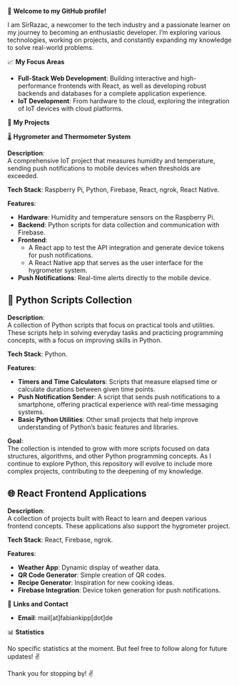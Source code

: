 👋 **Welcome to my GitHub profile!**

I am SirRazac, a newcomer to the tech industry and a passionate learner on my journey to becoming an enthusiastic developer. I’m exploring various technologies, working on projects, and constantly expanding my knowledge to solve real-world problems.

📈 **My Focus Areas**

- **Full-Stack Web Development**: Building interactive and high-performance frontends with React, as well as developing robust backends and databases for a complete application experience.
- **IoT Development**: From hardware to the cloud, exploring the integration of IoT devices with cloud platforms.

📁 **My Projects**

🌡️ **Hygrometer and Thermometer System**

**Description**:  
A comprehensive IoT project that measures humidity and temperature, sending push notifications to mobile devices when thresholds are exceeded.

**Tech Stack**: Raspberry Pi, Python, Firebase, React, ngrok, React Native.

**Features**:  
- **Hardware**: Humidity and temperature sensors on the Raspberry Pi.  
- **Backend**: Python scripts for data collection and communication with Firebase.  
- **Frontend**:
   - A React app to test the API integration and generate device tokens for push notifications.
   - A React Native app that serves as the user interface for the hygrometer system.
- **Push Notifications**: Real-time alerts directly to the mobile device.

## 🔄 **Python Scripts Collection**

**Description**:  
A collection of Python scripts that focus on practical tools and utilities. These scripts help in solving everyday tasks and practicing programming concepts, with a focus on improving skills in Python.

**Tech Stack**: Python.

**Features**:  
- **Timers and Time Calculators**: Scripts that measure elapsed time or calculate durations between given time points.
- **Push Notification Sender**: A script that sends push notifications to a smartphone, offering practical experience with real-time messaging systems.
- **Basic Python Utilities**: Other small projects that help improve understanding of Python’s basic features and libraries.
  
**Goal**:  
The collection is intended to grow with more scripts focused on data structures, algorithms, and other Python programming concepts. As I continue to explore Python, this repository will evolve to include more complex projects, contributing to the deepening of my knowledge.

## 🌐 **React Frontend Applications**

**Description**:  
A collection of projects built with React to learn and deepen various frontend concepts. These applications also support the hygrometer project.

**Tech Stack**: React, Firebase, ngrok.

**Features**:  
- **Weather App**: Dynamic display of weather data.  
- **QR Code Generator**: Simple creation of QR codes.  
- **Recipe Generator**: Inspiration for new cooking ideas.  
- **Firebase Integration**: Device token generation for push notifications.

🔗 **Links and Contact**

- **Email**: mail[at]fabiankipp[dot]de

📊 **Statistics**

No specific statistics at the moment. But feel free to follow along for future updates! ✌️

Thank you for stopping by! ✌️
